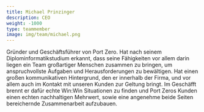 ```yaml
---
title: Michael Prinzinger
description: CEO
weight: -1000
type: teammember
image: img/team/michael.png
---
```


Gründer und Geschäftsführer von Port Zero. Hat nach seinem Diplominformatikstudium erkannt, dass seine Fähigkeiten vor allem darin liegen ein Team großartiger Menschen zusammen zu bringen, um anspruchvollste Aufgaben und Herausforderungen zu bewältigen. Hat einen großen kommunikativen Hintergrund, den er innerhalb der Firma, und vor allem auch im Kontakt mit unseren Kunden zur Geltung bringt. Im Geschäfft brennt er dafür echte Win:Win Situationen zu finden und Port Zeros Kunden einen echten nachhaltigen Mehrwert, sowie eine angenehme beide Seiten bereichernde Zusammenarbeit aufzubauen.


